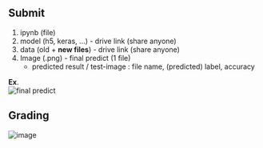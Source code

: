 
## Submit
1. ipynb  (file)
2. model (h5, keras, ...) - drive link (share anyone)
3. data (old + **new files**) - drive link (share anyone)
4. Image (.png) - final predict  (1 file)
    - predicted result / test-image : file name, (predicted) label, accuracy

**Ex**.  
    ![final predict](https://github.com/user-attachments/assets/031fc91b-f896-4a9d-9187-2bd26bb1ecc8)

## Grading
        
![image](https://github.com/user-attachments/assets/acbfd0c9-9fbe-4a79-a569-b21e8f461746)



